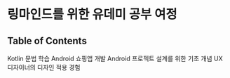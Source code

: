 # 링마인드를 위한 유데미 공부 여정



## Table of Contents

Kotlin 문법 학습
Android 쇼핑앱 개발
Android 프로젝트 설계를 위한 기초 개념
UX 디자이너의 디자인 적용 경험
